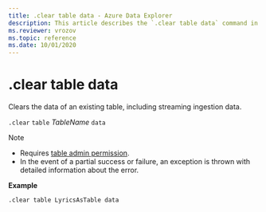 ```yaml
---
title: .clear table data - Azure Data Explorer
description: This article describes the `.clear table data` command in Azure Data Explorer.
ms.reviewer: vrozov
ms.topic: reference
ms.date: 10/01/2020
---
```

# .clear table data

Clears the data of an existing table, including streaming ingestion data.

`.clear` `table` *TableName* `data` 

> [!NOTE]
>
> * Requires [table admin permission](../management/access-control/role-based-authorization.md).
> * In the event of a partial success or failure, an exception is thrown with detailed information about the error.

**Example** 

```kusto
.clear table LyricsAsTable data 
```
 
